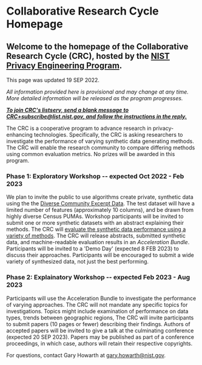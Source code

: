 <script src="https://pages.nist.gov/nist-header-footer/js/jquery-1.9.0.min.js" type="text/javascript" defer="defer"></script>
<script src="https://pages.nist.gov/nist-header-footer/js/nist-header-footer.js" type="text/javascript" defer="defer"></script>

<link rel="stylesheet" href="https://pages.nist.gov/nist-header-footer/css/nist-combined.css">
<link rel="stylesheet" href="https://pages.nist.gov/privacy_collaborative_research_cycle/static/css/NISTStyle.css">

<link rel="stylesheet" href="https://pages.nist.gov/privacy_collaborative_research_cycle/static/css/NISTPages.css">

<meta http-equiv="Content-Type" content="text/html; charset=UTF-8" />



<title>Collaborative Research Cycle Homepage</title>


# Collaborative Research Cycle Homepage

## Welcome to the homepage of the Collaborative Research Cycle (CRC), hosted by the [NIST Privacy Engineering Program](https://www.nist.gov/itl/applied-cybersecurity/privacy-engineering).

This page was updated 19 SEP 2022.

*All information provided here is provisional and may change at any time. More detailed information will be released as the program progresses.*


***[To join CRC's listserv, send a blank message to CRC+subscribe@list.nist.gov, and follow the instructions in the reply.](mailto:CRC+subscribe@list.nist.gov)***


The CRC is a cooperative program to advance research in privacy-enhancing technologies. Specifically, the CRC is asking researchers to investigate the performance of varying synthetic data generating methods. The CRC will enable the research community to compare differing methods using common evaluation metrics. No prizes will be awarded in this program.

### Phase 1: Exploratory Workshop -- expected Oct 2022 - Feb 2023

We plan to invite the public to use algorithms create private, synthetic data using the the [Diverse Community Excerpt Data](https://github.com/usnistgov/SDNist/tree/main/nist%20diverse%20communities%20data%20excerpts). The test dataset will have a limited number of features (approximately 10 columns), and be drawn from highly diverse Census PUMAs. Workshop participants will be invited to submit one or more synthetic datasets with an abstract explaining their methods. The CRC will [evaluate the synthetic data performance using a variety of methods](https://github.com/usnistgov/SDNist/). The CRC will release abstracts, submitted synthetic data, and machine-readable evaluation results in an *Acceleration Bundle*. Participants will be invited to a 'Demo Day' (expected 8 FEB 2023) to discuss their approaches. Participants will be encouraged to submit a wide variety of synthesized data, not just the best performing.

### Phase 2: Explainatory Workshop -- expected Feb 2023 - Aug 2023

Participants will use the Acceleration Bundle to investigate the performance of varying approaches. The CRC will not mandate any specific topics for investigations. Topics might include examination of performance on data types, trends between geographic regions, The CRC will invite participants to submit papers (10 pages or fewer) describing their findings. Authors of accepted papers will be invited to give a talk at the culminating conference (expected 20 SEP 2023). Papers may be published as part of a conference proceedings, in which case, authors will retain their respective copyrights.

For questions, contact Gary Howarth at [gary.howarth@nist.gov](mailto:gary.howarth@nist.gov).
